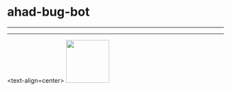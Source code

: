 # ahad-bug-bot

----

----

<text-align=center>
<a href="https://bot-hosting.net/"> <img src="https://bot-hosting.net/assets/img/bothosting2.png" width=100px> </a>

